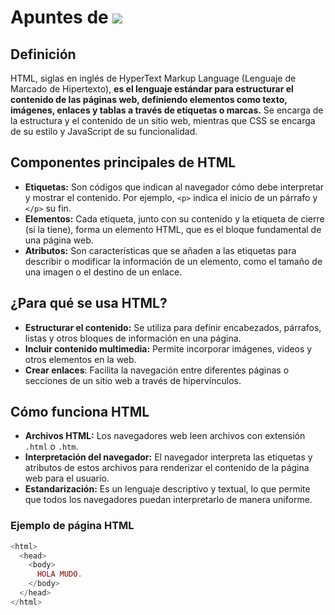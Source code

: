 # Apuntes de ![](https://blogger.googleusercontent.com/img/b/R29vZ2xl/AVvXsEjuRp25_xI6ZprD9vp9hGvaPEZ9tVrD4LmBel_1-Hrl8JruHGg-x9h8DnQZwJeIyzl7Nqj8f5tbfHc5EOBMttcgTWzRyzBi6-wTnoz_qnOyo0BB1gZ3KOuBCajiic_NWsX71ilwlO0TOdnR9G5qnNGhSxm3MrXO0ENbowntJCkJBUJI85avAA7Fyj5sseQ/s912/HTMLGIFS.gif)
## Definición 
HTML, siglas en inglés de HyperText Markup Language (Lenguaje de Marcado de Hipertexto), **es el lenguaje estándar para estructurar el contenido de las páginas web, definiendo elementos como texto, imágenes, enlaces y tablas a través de etiquetas o marcas.** Se encarga de la estructura y el contenido de un sitio web, mientras que CSS se encarga de su estilo y JavaScript de su funcionalidad. 
## Componentes principales de HTML
- **Etiquetas:** Son códigos que indican al navegador cómo debe interpretar y mostrar el contenido. Por ejemplo, `<p>` indica el inicio de un párrafo y `</p>` su fin. 
- **Elementos:** Cada etiqueta, junto con su contenido y la etiqueta de cierre (si la tiene), forma un elemento HTML, que es el bloque fundamental de una página web. 
- **Atributos:** Son características que se añaden a las etiquetas para describir o modificar la información de un elemento, como el tamaño de una imagen o el destino de un enlace. 
## ¿Para qué se usa HTML?
- **Estructurar el contenido:** Se utiliza para definir encabezados, párrafos, listas y otros bloques de información en una página. 
- **Incluir contenido multimedia:** Permite incorporar imágenes, videos y otros elementos en la web. 
- **Crear enlaces**: Facilita la navegación entre diferentes páginas o secciones de un sitio web a través de hipervínculos. 
## Cómo funciona HTML
- **Archivos HTML:** Los navegadores web leen archivos con extensión ``.html`` o ``.htm``.
- **Interpretación del navegador:** El navegador interpreta las etiquetas y atributos de estos archivos para renderizar el contenido de la página web para el usuario. 
- **Estandarización:** Es un lenguaje descriptivo y textual, lo que permite que todos los navegadores puedan interpretarlo de manera uniforme. 
### Ejemplo de página HTML
```php
<html>
  <head>
    <body>
      HOLA MUDO.
    </body>
  </head>
</html>


